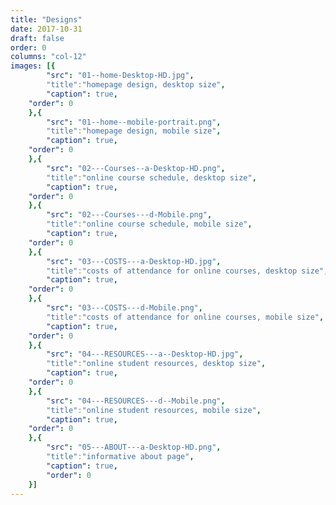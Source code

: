 ```yaml
---
title: "Designs"
date: 2017-10-31
draft: false
order: 0
columns: "col-12"
images: [{
        "src": "01--home-Desktop-HD.jpg",
        "title":"homepage design, desktop size",
        "caption": true,
    "order": 0
    },{
        "src": "01--home--mobile-portrait.png",
        "title":"homepage design, mobile size",
        "caption": true,
    "order": 0
    },{
        "src": "02---Courses--a-Desktop-HD.png",
        "title":"online course schedule, desktop size",
        "caption": true,
    "order": 0
    },{
        "src": "02---Courses---d-Mobile.png",
        "title":"online course schedule, mobile size",
        "caption": true,
    "order": 0
    },{
        "src": "03---COSTS---a-Desktop-HD.jpg",
        "title":"costs of attendance for online courses, desktop size",
        "caption": true,
    "order": 0
    },{
        "src": "03---COSTS---d-Mobile.png",
        "title":"costs of attendance for online courses, mobile size",
        "caption": true,
    "order": 0
    },{
        "src": "04---RESOURCES---a--Desktop-HD.jpg",
        "title":"online student resources, desktop size",
        "caption": true,
    "order": 0
    },{
        "src": "04---RESOURCES---d--Mobile.png",
        "title":"online student resources, mobile size",
        "caption": true,
    "order": 0
    },{
        "src": "05---ABOUT---a-Desktop-HD.png",
        "title":"informative about page",
        "caption": true,
        "order": 0
    }]
---
```

